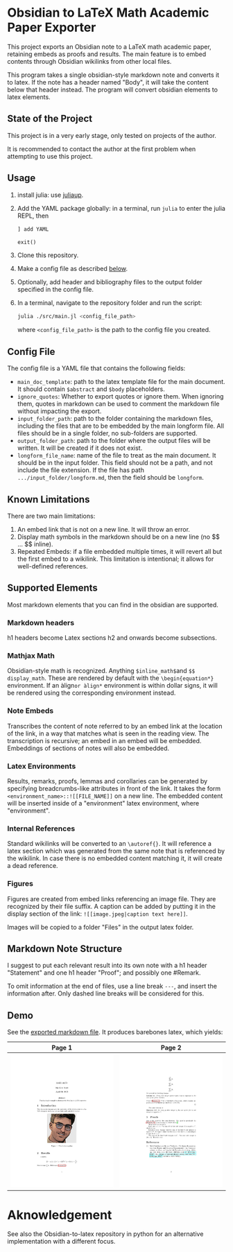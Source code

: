 # Obsidian to LaTeX Math Academic Paper Exporter

This project exports an Obsidian note to a LaTeX math academic paper, retaining embeds as proofs and results. The main feature is to embed contents through Obsidian wikilinks from other local files.

This program takes a single obsidian-style markdown note and converts it to latex. If the note has a header named "Body", it will take the content below that header instead. The program will convert obsidian elements to latex elements.

## State of the Project
This project is in a very early stage, only tested on projects of the author.

It is recommended to contact the author at the first problem when attempting to use this project.

## Usage
1. install julia: use [juliaup](https://github.com/JuliaLang/juliaup).

2. Add the YAML package globally: in a terminal, run
    ``` julia ``` to enter the julia REPL, then
    ```julia
    ] add YAML
    ```
    ```
    exit()
    ```
3. Clone this repository.
4. Make a config file as described [below](#config-file).
5. Optionally, add header and bibliography files to the output folder specified in the config file.
6. In a terminal, navigate to the repository folder and run the script:
    ```zsh
    julia ./src/main.jl <config_file_path>
    ```
    where `<config_file_path>` is the path to the config file you created.

## Config File
The config file is a YAML file that contains the following fields:
- `main_doc_template`: path to the latex template file for the main document. It should contain `$abstract` and `$body` placeholders.
- `ignore_quotes`: Whether to export quotes or ignore them. When ignoring them, quotes in markdown can be used to comment the markdown file without impacting the export.
- `input_folder_path`: path to the folder containing the markdown files, including the files that are to be embedded by the main longform file. All files should be in a single folder, no sub-folders are supported.
- `output_folder_path`: path to the folder where the output files will be written. It will be created if it does not exist.
- `longform_file_name`: name of the file to treat as the main document. It should be in the input folder. This field should not be a path, and not include the file extension. If the file has path `.../input_folder/longform.md`, then the field should be `longform`.

## Known Limitations
There are two main limitations:
1. An embed link that is not on a new line. It will throw an error.
2. Display math symbols in the markdown should be on a new line (no \$\$ ... \$\$ inline).
3. Repeated Embeds: if a file embedded multiple times, it will revert all but the first embed to a wikilink. This limitation is intentional; it allows for well-defined references.

## Supported Elements
Most markdown elements that you can find in the obsidian are supported. 
### Markdown headers 
h1 headers become Latex sections h2 and onwards become subsections.

### Mathjax Math
Obsidian-style math is recognized. Anything `$inline_math$`and `$$ display_math`. These are rendered by default with the `\begin{equation*}` environment. If an àlign`or àlign*` environment is within dollar signs, it will be rendered using the corresponding environment instead.

### Note Embeds
Transcribes the content of note referred to by an embed link at the location of the link, in a way that matches what is seen in the reading view. The transcription is recursive; an embed in an embed will be embedded. Embeddings of sections of notes will also be embedded.

### Latex Environments
Results, remarks, proofs, lemmas and corollaries can be generated by specifying breadcrumbs-like attributes in front of the link. It takes the form `<environment_name>::![[FILE_NAME]]` on a new line. The embedded content will be inserted inside of a "environment" latex environment, where "environment".

### Internal References
Standard wikilinks will be converted to an `\autoref{}`. It will reference a latex section which was generated from the same note that is referenced by the wikilink. In case there is no embedded content matching it, it will create a dead reference.

### Figures
Figures are created from embed links referencing an image file. They are recognized by their file suffix. A caption can be added by putting it in the display section of the link: `![[image.jpeg|caption text here]]`.

Images will be copied to a folder "Files" in the output latex folder.

## Markdown Note Structure

I suggest to put each relevant result into its own note with a h1 header "Statement" and one h1 header "Proof"; and possibly one #Remark.

To omit information at the end of files, use a line break `---`, and insert the information after. Only dashed line breaks will be considered for this.

## Demo
See the [exported markdown file](examples/main_note.md). It produces barebones latex, which yields:

Page 1 |   Page 2 
:-------------------------:|:-------------------------:
![output sample](example/output_images/output_page-0001.jpg)  |  ![output sample](example/output_images/output_page-0002.jpg)
# Aknowledgement

See also the Obsidian-to-latex repository in python for an alternative implementation with a different focus.
